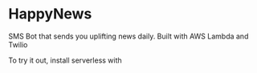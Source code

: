 # HappyNews
SMS Bot that sends you uplifting news daily. Built with AWS Lambda and Twilio

To try it out, install serverless with

